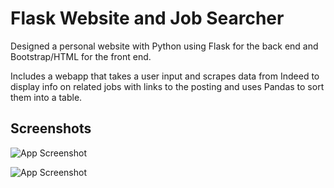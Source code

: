 
# Flask Website and Job Searcher

Designed a personal website with Python using Flask for the back end and Bootstrap/HTML for the front end. 

Includes a webapp that takes a user input and scrapes data from Indeed to display info on related jobs with links to the posting and uses Pandas to sort them into a table.

## Screenshots

![App Screenshot](https://i.ibb.co/CvjXH9n/website-screenshot.png)

![App Screenshot](https://i.ibb.co/VgZyYRN/job-search-screenshot.png)

